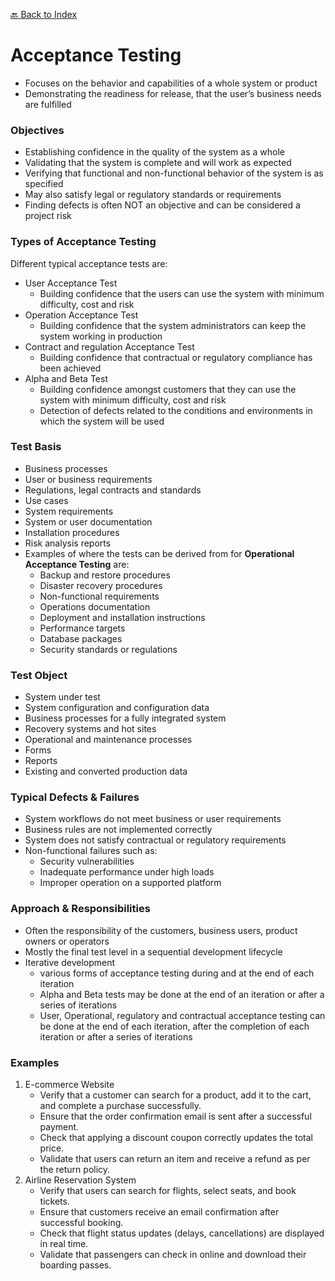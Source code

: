 [🔙 Back to Index](../index.md)

# Acceptance Testing
* Focuses on the behavior and capabilities of a whole system or product
* Demonstrating the readiness for release, that the user’s business needs are fulfilled

### Objectives
* Establishing confidence in the quality of the system as a whole
* Validating that the system is complete and will work as expected
* Verifying that functional and non-functional behavior of the system is as specified
* May also satisfy legal or regulatory standards or requirements
* Finding defects is often NOT an objective and can be considered a project risk

### Types of Acceptance Testing
Different typical acceptance tests are:
* User Acceptance Test
  * Building confidence that the users can use the system with minimum difficulty, cost and risk
* Operation Acceptance Test
  * Building confidence that the system administrators can keep the system working in production
* Contract and regulation Acceptance Test
  * Building confidence that contractual or regulatory compliance has been achieved
* Alpha and Beta Test
  * Building confidence amongst customers that they can use the system with minimum difficulty, cost and risk
  * Detection of defects related to the conditions and environments in which the system will be used

### Test Basis
* Business processes
* User or business requirements
* Regulations, legal contracts and standards
* Use cases
* System requirements
* System or user documentation
* Installation procedures
* Risk analysis reports
* Examples of where the tests can be derived from for **Operational Acceptance Testing** are:
  * Backup and restore procedures
  * Disaster recovery procedures
  * Non-functional requirements
  * Operations documentation
  * Deployment and installation instructions
  * Performance targets
  * Database packages
  * Security standards or regulations

### Test Object 
* System under test
* System configuration and configuration data
* Business processes for a fully integrated system
* Recovery systems and hot sites
* Operational and maintenance processes
* Forms
* Reports
* Existing and converted production data

### Typical Defects & Failures
* System workflows do not meet business or user requirements
* Business rules are not implemented correctly
* System does not satisfy contractual or regulatory requirements
* Non-functional failures such as:
  * Security vulnerabilities
  * Inadequate performance under high loads
  * Improper operation on a supported platform

### Approach & Responsibilities
* Often the responsibility of the customers, business users, product owners or operators
* Mostly the final test level in a sequential development lifecycle
* Iterative development
  * various forms of acceptance testing during and at the end of each iteration
  * Alpha and Beta tests may be done at the end of an iteration or after a series of iterations
  * User, Operational, regulatory and contractual acceptance testing can be done at the end of each iteration, after the completion of each iteration or after a series of iterations

### Examples
1. E-commerce Website
   * Verify that a customer can search for a product, add it to the cart, and complete a purchase successfully. 
   * Ensure that the order confirmation email is sent after a successful payment. 
   * Check that applying a discount coupon correctly updates the total price. 
   * Validate that users can return an item and receive a refund as per the return policy.
2. Airline Reservation System
   * Verify that users can search for flights, select seats, and book tickets.
   * Ensure that customers receive an email confirmation after successful booking.
   * Check that flight status updates (delays, cancellations) are displayed in real time.
   * Validate that passengers can check in online and download their boarding passes.
